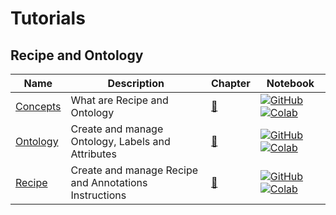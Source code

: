 # Tutorials

## Recipe and Ontology
| Name | Description | Chapter | Notebook |
| --- | --- | --- | --- |
| [Concepts](recipe_and_ontology/concepts/chapter.md) | What are Recipe and Ontology | [:book:](tutorials/recipe_and_ontology/concepts/chapter.md) | [![GitHub](https://badgen.net/badge/icon/github?icon=github&label)](tutorials/recipe_and_ontology/concepts/chapter.ipynb) [![Colab](https://colab.research.google.com/assets/colab-badge.svg)](tutorials/recipe_and_ontology/concepts/chapter.ipynb) |
| [Ontology](recipe_and_ontology/ontology/chapter.md) | Create and manage Ontology, Labels and Attributes | [:book:](tutorials/recipe_and_ontology/ontology/chapter.md) | [![GitHub](https://badgen.net/badge/icon/github?icon=github&label)](tutorials/recipe_and_ontology/ontology/chapter.ipynb) [![Colab](https://colab.research.google.com/assets/colab-badge.svg)](tutorials/recipe_and_ontology/ontology/chapter.ipynb) |
| [Recipe](recipe_and_ontology/recipe/chapter.md) | Create and manage Recipe and Annotations Instructions | [:book:](tutorials/recipe_and_ontology/recipe/chapter.md) | [![GitHub](https://badgen.net/badge/icon/github?icon=github&label)](tutorials/recipe_and_ontology/recipe/chapter.ipynb) [![Colab](https://colab.research.google.com/assets/colab-badge.svg)](tutorials/recipe_and_ontology/recipe/chapter.ipynb) |